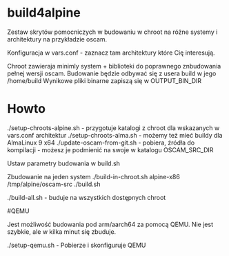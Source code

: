 # build4alpine

Zestaw skrytów pomocniczych w budowaniu w chroot na różne systemy i architektury na przykładzie oscam.

Konfiguracja w vars.conf - zaznacz tam architektury które Cię interesują.

Chroot zawieraja minimly system + biblioteki do poprawnego znbudowania pełnej wersji oscam.
Budowanie będzie odbywać się z usera build w jego /home/build
Wynikowe pliki binarne zapiszą się w OUTPUT_BIN_DIR

# Howto

./setup-chroots-alpine.sh - przygotuje katalogi z chroot dla wskazanych w vars.conf architektur
./setup-chroots-alma.sh - możemy też mieć buildy dla AlmaLinux 9 x64
./update-oscam-from-git.sh - pobiera, źródła do kompilacji - możesz je podmienić na swoje w katalogu OSCAM_SRC_DIR

Ustaw parametry budowania w build.sh

Zbudowanie na jeden system
./build-in-chroot.sh alpine-x86 /tmp/alpine/oscam-src ./build.sh

./build-all.sh  - buduje na wszystkich dostępnych chroot


#QEMU

Jest możliwość budowania pod arm/aarch64 za pomocą QEMU. Nie jest szybkie, ale w kilka minut się zbuduje.

./setup-qemu.sh  - Pobierze i skonfiguruje QEMU
